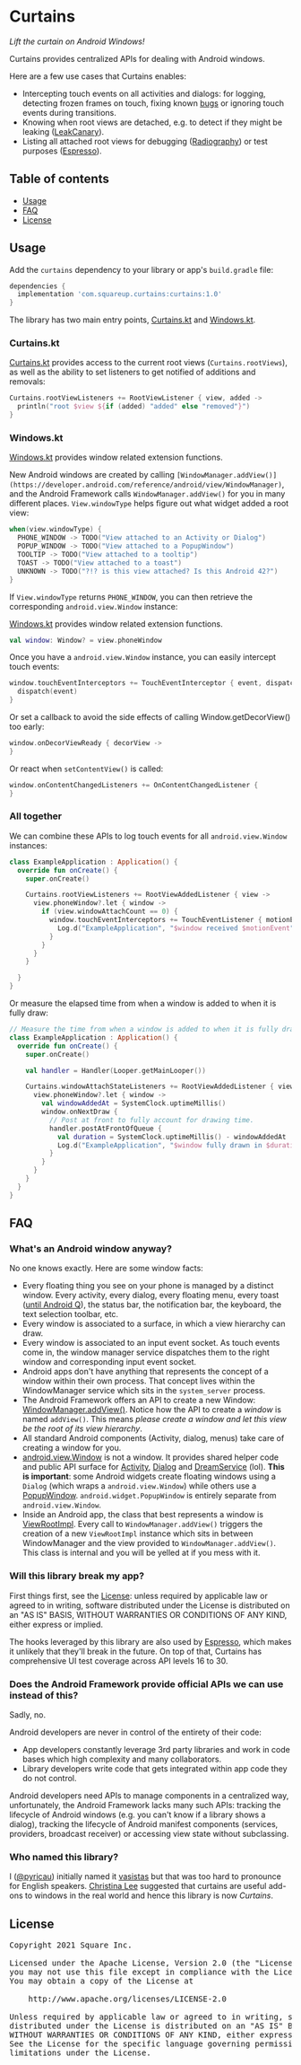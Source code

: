 # Curtains

_Lift the curtain on Android Windows!_

Curtains provides centralized APIs for dealing with Android windows.

Here are a few use cases that Curtains enables:

* Intercepting touch events on all activities and dialogs: for logging, detecting frozen frames on touch,
fixing known [bugs](https://issuetracker.google.com/issues/156666934) or ignoring touch events
during transitions.
* Knowing when root views are detached, e.g. to detect if they might be leaking ([LeakCanary](https://github.com/square/leakcanary)).
* Listing all attached root views for debugging ([Radiography](https://github.com/square/radiography)) or test purposes ([Espresso](https://github.com/android/android-test/blob/master/espresso/core/java/androidx/test/espresso/base/RootsOracle.java)).

## Table of contents

* [Usage](#usage)
* [FAQ](#faq)
* [License](#license)

## Usage

Add the `curtains` dependency to your library or app's `build.gradle` file:

```gradle
dependencies {
  implementation 'com.squareup.curtains:curtains:1.0'
}
```

The library has two main entry points, [Curtains.kt](https://github.com/square/curtains/blob/main/curtains/src/main/java/curtains/Curtains.kt) and [Windows.kt](https://github.com/square/curtains/blob/main/curtains/src/main/java/curtains/Windows.kt).

### Curtains.kt

[Curtains.kt](https://github.com/square/curtains/blob/main/curtains/src/main/java/curtains/Curtains.kt)
provides access to the current root views (`Curtains.rootViews`), as well as the ability to set
listeners to get notified of additions and removals:

```kotlin
Curtains.rootViewListeners += RootViewListener { view, added ->
  println("root $view ${if (added) "added" else "removed"}")
}
```

### Windows.kt

[Windows.kt](https://github.com/square/curtains/blob/main/curtains/src/main/java/curtains/Windows.kt)
provides window related extension functions.

New Android windows are created by calling
`[WindowManager.addView()](https://developer.android.com/reference/android/view/WindowManager)`,
and the Android Framework calls `WindowManager.addView()` for you in many different places.
`View.windowType` helps figure out what widget added a root view:

```kotlin
when(view.windowType) {
  PHONE_WINDOW -> TODO("View attached to an Activity or Dialog")
  POPUP_WINDOW -> TODO("View attached to a PopupWindow")
  TOOLTIP -> TODO("View attached to a tooltip")
  TOAST -> TODO("View attached to a toast")
  UNKNOWN -> TODO("?!? is this view attached? Is this Android 42?")
}
```

If `View.windowType` returns `PHONE_WINDOW`, you can then retrieve the corresponding
`android.view.Window` instance:

[Windows.kt](https://github.com/square/curtains/blob/main/curtains/src/main/java/curtains/Windows.kt)
provides window related extension functions.

```kotlin
val window: Window? = view.phoneWindow
```

Once you have a `android.view.Window` instance, you can easily intercept touch events:

```kotlin
window.touchEventInterceptors += TouchEventInterceptor { event, dispatch ->
  dispatch(event)
}
```

Or set a callback to avoid the side effects of calling Window.getDecorView() too early:

```kotlin
window.onDecorViewReady { decorView ->
}
```

Or react when `setContentView()` is called:

```kotlin
window.onContentChangedListeners += OnContentChangedListener {
}
```

### All together

We can combine these APIs to log touch events for all `android.view.Window` instances:
```kotlin
class ExampleApplication : Application() {
  override fun onCreate() {
    super.onCreate()

    Curtains.rootViewListeners += RootViewAddedListener { view ->
      view.phoneWindow?.let { window ->
        if (view.windowAttachCount == 0) {
          window.touchEventInterceptors += TouchEventListener { motionEvent ->
            Log.d("ExampleApplication", "$window received $motionEvent")
          }
        }
      }
    }

  }
}
```

Or measure the elapsed time from when a window is added to when it is fully draw:

```kotlin
// Measure the time from when a window is added to when it is fully drawn.
class ExampleApplication : Application() {
  override fun onCreate() {
    super.onCreate()

    val handler = Handler(Looper.getMainLooper())

    Curtains.windowAttachStateListeners += RootViewAddedListener { view ->
      view.phoneWindow?.let { window ->
        val windowAddedAt = SystemClock.uptimeMillis()
        window.onNextDraw {
          // Post at front to fully account for drawing time.
          handler.postAtFrontOfQueue {
            val duration = SystemClock.uptimeMillis() - windowAddedAt
            Log.d("ExampleApplication", "$window fully drawn in $duration ms")
          }
        }
      }
    }
  }
}
```

## FAQ

### What's an Android window anyway?

No one knows exactly. Here are some window facts:

* Every floating thing you see on your phone is managed by a distinct window. Every activity, every
dialog, every floating menu, every toast
([until Android Q](https://cs.android.com/android/platform/superproject/+/master:frameworks/base/core/java/android/widget/Toast.java;l=108-114;drc=8fe35e5f2195e416f250ba5332bce676c362b210)),
the status bar, the notification bar, the keyboard, the text selection toolbar, etc.
* Every window is associated to a surface, in which a view hierarchy can draw.
* Every window is associated to an input event socket. As touch events come in, the window manager
service dispatches them to the right window and corresponding input event socket.
* Android apps don't have anything that represents the concept of a window within their
own process. That concept lives within the WindowManager service which sits in the `system_server` process.
* The Android Framework offers an API to create a new Window: [WindowManager.addView()](https://developer.android.com/reference/android/view/WindowManager).
Notice how the API to create a _window_ is named `addView()`. This means _please create a window and
let this view be the root of its view hierarchy_.
* All standard Android components (Activity, dialog, menus) take care of creating a window for you.
* [android.view.Window](https://developer.android.com/reference/android/view/Window) is not a window.
It provides shared helper code and public API surface for [Activity](https://developer.android.com/reference/android/app/Activity), [Dialog](https://developer.android.com/reference/android/app/Dialog) and [DreamService](https://developer.android.com/reference/android/service/dreams/DreamService) (lol).
**This is important**: some Android widgets create floating windows using a `Dialog` (which wraps a `android.view.Window`) while others use a [PopupWindow](https://developer.android.com/reference/android/widget/PopupWindow).
`android.widget.PopupWindow` is entirely separate from `android.view.Window`.
* Inside an Android app, the class that best represents a window is
[ViewRootImpl](https://cs.android.com/android/platform/superproject/+/master:frameworks/base/core/java/android/view/ViewRootImpl.java;l=194;drc=d31ee388115d17c2fd337f2806b37390c7d29834).
Every call to `WindowManager.addView()` triggers the creation of a new `ViewRootImpl` instance which
sits in between WindowManager and the view provided to `WindowManager.addView()`. This class is internal and
you will be yelled at if you mess with it.

### Will this library break my app?

First things first, see the [License](#license): unless required by applicable law or agreed to in writing, software
distributed under the License is distributed on an "AS IS" BASIS,
WITHOUT WARRANTIES OR CONDITIONS OF ANY KIND, either express or implied.

The hooks leveraged by this library are also used by [Espresso](https://github.com/android/android-test/blob/master/espresso/core/java/androidx/test/espresso/base/RootsOracle.java),
which makes it unlikely that they'll break in the future. On top of that, Curtains has
comprehensive UI test coverage across API levels 16 to 30.

### Does the Android Framework provide official APIs we can use instead of this?

Sadly, no.

Android developers are never in control of the entirety of their code:
* App developers constantly leverage 3rd party libraries and work in code bases which high
complexity and many collaborators.
* Library developers write code that gets integrated within app code they do not control.

Android developers need APIs to manage components in a centralized way, unfortunately, the Android
Framework lacks many such APIs: tracking the lifecycle of Android windows (e.g. you can't know if a
library shows a dialog), tracking the lifecycle of Android manifest components (services, providers,
broadcast receiver) or accessing view state without subclassing.

### Who named this library?

I ([@pyricau](http://github.com/pyricau)) initially named it
[vasistas](https://www.grammarphobia.com/blog/2013/11/vasistas.html) but that was too hard to
pronounce for English speakers. [Christina Lee](https://github.com/christinalee) suggested that
curtains are useful add-ons to windows in the real world and hence this library is now _Curtains_.

## License

<pre>
Copyright 2021 Square Inc.

Licensed under the Apache License, Version 2.0 (the "License");
you may not use this file except in compliance with the License.
You may obtain a copy of the License at

    http://www.apache.org/licenses/LICENSE-2.0

Unless required by applicable law or agreed to in writing, software
distributed under the License is distributed on an "AS IS" BASIS,
WITHOUT WARRANTIES OR CONDITIONS OF ANY KIND, either express or implied.
See the License for the specific language governing permissions and
limitations under the License.
</pre>
